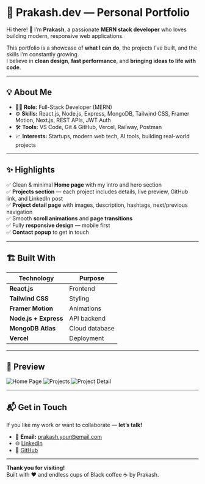 # 🚀 Prakash.dev — Personal Portfolio

Hi there! 👋 I’m **Prakash**, a passionate **MERN stack developer** who loves building modern, responsive web applications.

This portfolio is a showcase of **what I can do**, the projects I’ve built, and the skills I’m constantly growing.  
I believe in **clean design**, **fast performance**, and **bringing ideas to life with code**.

---

## 💡 About Me

- 🧑‍💻 **Role:** Full-Stack Developer (MERN)
- ⚙️ **Skills:** React.js, Node.js, Express, MongoDB, Tailwind CSS, Framer Motion, Next.js, REST APIs, JWT Auth
- 🛠️ **Tools:** VS Code, Git & GitHub, Vercel, Railway, Postman
- 📈 **Interests:** Startups, modern web tech, AI tools, building real-world projects

---

## ✨ Highlights

✅ Clean & minimal **Home page** with my intro and hero section  
✅ **Projects section** — each project includes details, live preview, GitHub link, and LinkedIn post  
✅ **Project detail page** with images, description, hashtags, next/previous navigation  
✅ Smooth **scroll animations** and **page transitions**  
✅ Fully **responsive design** — mobile first  
✅ **Contact popup** to get in touch

---

## 🏗️ Built With

| Technology | Purpose |
|------------|---------|
| **React.js** | Frontend |
| **Tailwind CSS** | Styling |
| **Framer Motion** | Animations |
| **Node.js + Express** | API backend |
| **MongoDB Atlas** | Cloud database |
| **Vercel** | Deployment |

---

## 📸 Preview

![Home Page](https://res.cloudinary.com/dgbzruua4/image/upload/v1752438148/Screenshot_2025-07-14_015129_gaddcq.png)
![Projects](https://res.cloudinary.com/dgbzruua4/image/upload/v1752438153/Screenshot_2025-07-14_015148_xw5h34.png)
![Project Detail](https://res.cloudinary.com/dgbzruua4/image/upload/v1752438153/Screenshot_2025-07-14_015206_yodm8m.png)

---

## 📬 Get in Touch

If you like my work or want to collaborate — **let’s talk!**

- 📧 **Email:** prakash.your@email.com
- 🌐 [LinkedIn](https://www.linkedin.com/in/prakash-suthar-15968127a/)
- 🐙 [GitHub](https://github.com/prakashgajjar)

---

**Thank you for visiting!**  
Built with ❤️ and endless cups of Black coffee ☕ by Prakash.

